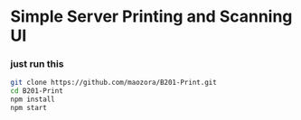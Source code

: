 # Simple Server Printing and Scanning UI
### just run this
```bash
git clone https://github.com/maozora/B201-Print.git
cd B201-Print
npm install
npm start
```